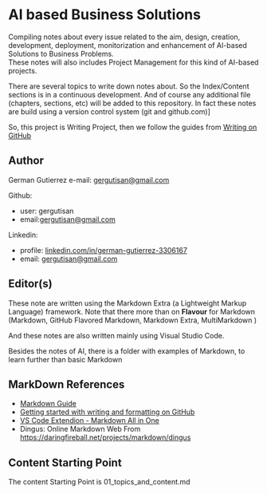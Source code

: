# AI based Business Solutions

Compiling notes about every issue related to the aim, design, creation, development, deployment, monitorization and enhancement of AI-based Solutions to Business Problems.  
These notes will also includes Project Management for this kind of AI-based projects.

There are several topics to write down notes about. So the Index/Content sections is in a continuous development. And of course any additional file (chapters, sections, etc) will be added to this repository.
In fact these notes are build using a version control system (git and github.com)]

So, this project is Writing Project, then we follow the guides from  [Writing on GitHub](https://docs.github.com/en/get-started/writing-on-github)

## Author

German Gutierrez
e-mail: [gergutisan@gmail.com](gergutisan@gmail.com)

Github:

- user: gergutisan
- email:[gergutisan@gmail.com](gergutisan@gmail.com)

Linkedin:  

- profile: [linkedin.com/in/german-gutierrez-3306167](linkedin.com/in/german-gutierrez-3306167)
- email: [gergutisan@gmail.com](gergutisan@gmail.com)

## Editor(s)

These note are written using the Markdown Extra (a Lightweight Markup Language) framework. Note that there more than on **Flavour** for Markdown (Markdown, GitHub Flavored Markdown, Markdown Extra, MultiMarkdown )

And these notes are also written mainly using Visual Studio Code.

Besides the notes of AI, there is a folder with examples of Markdown, to learn further than basic Markdown

## MarkDown References

- [Markdown Guide](https://www.markdownguide.org/)
- [Getting started with writing and formatting on GitHub](https://docs.github.com/en/get-started/writing-on-github/getting-started-with-writing-and-formatting-on-github)
- [VS Code Extendion - Markdown All in One](https://marketplace.visualstudio.com/items?itemName=yzhang.markdown-all-in-one  "All you need to write Markdown (keyboard shortcuts, table of contents, auto preview and more)")
- Dingus: Online Markdown Web From <https://daringfireball.net/projects/markdown/dingus>

## Content Starting Point

The content Starting Point is 01_topics_and_content.md
